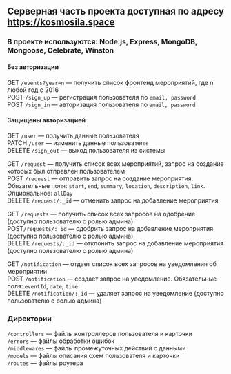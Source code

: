 ## Серверная часть проекта доступная по адресу https://kosmosila.space
### В проекте используются: Node.js, Express, MongoDB, Mongoose, Celebrate, Winston

#### Без авторизации   

GET `/events?year=n` — получить список фронтенд мероприятий, где n любой год с 2016   
POST `/sign_up` — регистрация пользователя по `email, password`   
POST `/sign_in` — авторизация пользователя по `email, password`    

#### Защищены авторизацией   

GET `/user` — получить данные пользователя   
PATCH `/user` — изменить данные пользователя   
DELETE `/sign_out` — выход пользователя из системы   

GET `/request` — получить список всех мероприятий, запрос на создание которых был отправлен пользователем   
POST `/request` — отправить запрос на создание мероприятия. Обязательные поля: `start`, `end`, `summary`, `location`, `description`, `link`. Опциональное: `allDay`   
DELETE `/request/:_id` — отменить запрос на добавление мероприятия   

GET `/requests` — получить список всех запросов на одобрение (доступно пользователю с ролью админа)   
POST`/requests/:_id` — одобрить запрос на добавление мероприятия (доступно пользователю с ролью админа)   
DELETE `/requests/:_id` — отклонить запрос на добавление мероприятия (доступно пользователю с ролью админа)   

GET `/notification` — отдает список всех запросов на уведомления об мероприятии   
POST `/notification` — создает запрос на уведомление. Обязательные поля: `eventId`, `date`, `time`   
DELETE `/notification/:_id` — удаляет запрос на уведомление (доступно пользователю с ролью админа)   

### Директории
`/controllers` — файлы контроллеров пользователя и карточки   
`/errors` — файлы обработки ошибок   
`/middlewares` — файлы промежуточных действий с данными   
`/models` — файлы описания схем пользователя и карточки   
`/routes` — файлы роутера  
